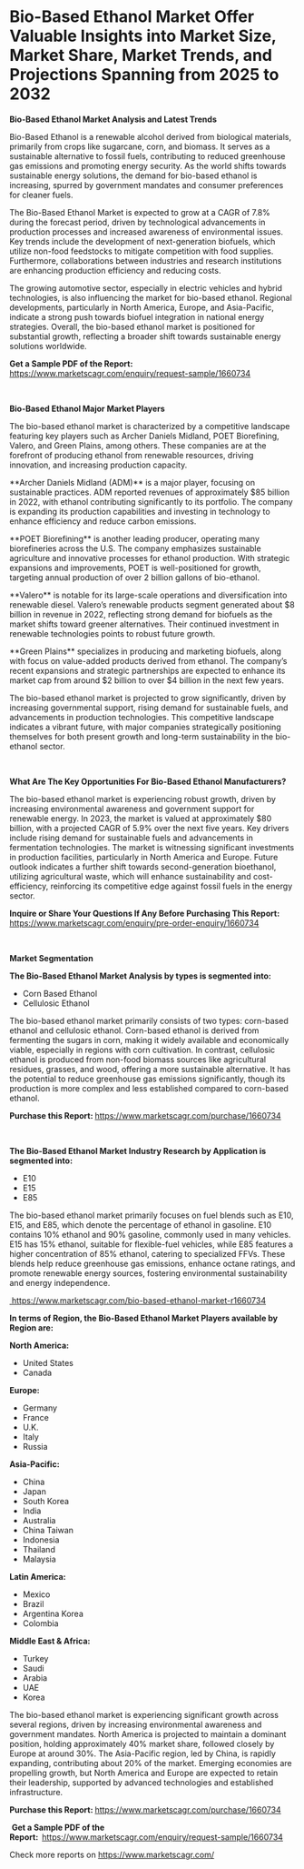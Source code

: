 <p><h1>Bio-Based Ethanol Market Offer Valuable Insights into Market Size, Market Share, Market Trends, and Projections Spanning from 2025 to 2032</h1></p><p><strong>Bio-Based Ethanol Market Analysis and Latest Trends</strong></p>
<p><p>Bio-Based Ethanol is a renewable alcohol derived from biological materials, primarily from crops like sugarcane, corn, and biomass. It serves as a sustainable alternative to fossil fuels, contributing to reduced greenhouse gas emissions and promoting energy security. As the world shifts towards sustainable energy solutions, the demand for bio-based ethanol is increasing, spurred by government mandates and consumer preferences for cleaner fuels. </p><p>The Bio-Based Ethanol Market is expected to grow at a CAGR of 7.8% during the forecast period, driven by technological advancements in production processes and increased awareness of environmental issues. Key trends include the development of next-generation biofuels, which utilize non-food feedstocks to mitigate competition with food supplies. Furthermore, collaborations between industries and research institutions are enhancing production efficiency and reducing costs. </p><p>The growing automotive sector, especially in electric vehicles and hybrid technologies, is also influencing the market for bio-based ethanol. Regional developments, particularly in North America, Europe, and Asia-Pacific, indicate a strong push towards biofuel integration in national energy strategies. Overall, the bio-based ethanol market is positioned for substantial growth, reflecting a broader shift towards sustainable energy solutions worldwide.</p></p>
<p><strong>Get a Sample PDF of the Report:&nbsp;</strong> <a href="https://www.marketscagr.com/enquiry/request-sample/1660734?utm_campaign=1848&utm_medium=2&utm_source=Github&utm_content=ia&utm_term=17012025&utm_id=bio-based-ethanol">https://www.marketscagr.com/enquiry/request-sample/1660734</a></p>
<p>&nbsp;</p>
<p><strong>Bio-Based Ethanol Major Market Players</strong></p>
<p><p>The bio-based ethanol market is characterized by a competitive landscape featuring key players such as Archer Daniels Midland, POET Biorefining, Valero, and Green Plains, among others. These companies are at the forefront of producing ethanol from renewable resources, driving innovation, and increasing production capacity.</p><p>**Archer Daniels Midland (ADM)** is a major player, focusing on sustainable practices. ADM reported revenues of approximately $85 billion in 2022, with ethanol contributing significantly to its portfolio. The company is expanding its production capabilities and investing in technology to enhance efficiency and reduce carbon emissions.</p><p>**POET Biorefining** is another leading producer, operating many biorefineries across the U.S. The company emphasizes sustainable agriculture and innovative processes for ethanol production. With strategic expansions and improvements, POET is well-positioned for growth, targeting annual production of over 2 billion gallons of bio-ethanol.</p><p>**Valero** is notable for its large-scale operations and diversification into renewable diesel. Valero’s renewable products segment generated about $8 billion in revenue in 2022, reflecting strong demand for biofuels as the market shifts toward greener alternatives. Their continued investment in renewable technologies points to robust future growth.</p><p>**Green Plains** specializes in producing and marketing biofuels, along with focus on value-added products derived from ethanol. The company’s recent expansions and strategic partnerships are expected to enhance its market cap from around $2 billion to over $4 billion in the next few years.</p><p>The bio-based ethanol market is projected to grow significantly, driven by increasing governmental support, rising demand for sustainable fuels, and advancements in production technologies. This competitive landscape indicates a vibrant future, with major companies strategically positioning themselves for both present growth and long-term sustainability in the bio-ethanol sector.</p></p>
<p>&nbsp;</p>
<p><strong>What Are The Key Opportunities For Bio-Based Ethanol Manufacturers?</strong></p>
<p><p>The bio-based ethanol market is experiencing robust growth, driven by increasing environmental awareness and government support for renewable energy. In 2023, the market is valued at approximately $80 billion, with a projected CAGR of 5.9% over the next five years. Key drivers include rising demand for sustainable fuels and advancements in fermentation technologies. The market is witnessing significant investments in production facilities, particularly in North America and Europe. Future outlook indicates a further shift towards second-generation bioethanol, utilizing agricultural waste, which will enhance sustainability and cost-efficiency, reinforcing its competitive edge against fossil fuels in the energy sector.</p></p>
<p><strong>Inquire or Share Your Questions If Any Before Purchasing This Report:</strong> <a href="https://www.marketscagr.com/enquiry/pre-order-enquiry/1660734?utm_campaign=1848&utm_medium=2&utm_source=Github&utm_content=ia&utm_term=17012025&utm_id=bio-based-ethanol">https://www.marketscagr.com/enquiry/pre-order-enquiry/1660734</a></p>
<p>&nbsp;</p>
<p><strong>Market Segmentation</strong></p>
<p><strong>The Bio-Based Ethanol Market Analysis by types is segmented into:</strong></p>
<p><ul><li>Corn Based Ethanol</li><li>Cellulosic Ethanol</li></ul></p>
<p><p>The bio-based ethanol market primarily consists of two types: corn-based ethanol and cellulosic ethanol. Corn-based ethanol is derived from fermenting the sugars in corn, making it widely available and economically viable, especially in regions with corn cultivation. In contrast, cellulosic ethanol is produced from non-food biomass sources like agricultural residues, grasses, and wood, offering a more sustainable alternative. It has the potential to reduce greenhouse gas emissions significantly, though its production is more complex and less established compared to corn-based ethanol.</p></p>
<p><strong>Purchase this Report:&nbsp;</strong><a href="https://www.marketscagr.com/purchase/1660734?utm_campaign=1848&utm_medium=2&utm_source=Github&utm_content=ia&utm_term=17012025&utm_id=bio-based-ethanol">https://www.marketscagr.com/purchase/1660734</a></p>
<p>&nbsp;</p>
<p><strong>The Bio-Based Ethanol Market Industry Research by Application is segmented into:</strong></p>
<p><ul><li>E10</li><li>E15</li><li>E85</li></ul></p>
<p><p>The bio-based ethanol market primarily focuses on fuel blends such as E10, E15, and E85, which denote the percentage of ethanol in gasoline. E10 contains 10% ethanol and 90% gasoline, commonly used in many vehicles. E15 has 15% ethanol, suitable for flexible-fuel vehicles, while E85 features a higher concentration of 85% ethanol, catering to specialized FFVs. These blends help reduce greenhouse gas emissions, enhance octane ratings, and promote renewable energy sources, fostering environmental sustainability and energy independence.</p></p>
<p><a href="https://www.marketscagr.com/bio-based-ethanol-market-r1660734?utm_campaign=1848&utm_medium=2&utm_source=Github&utm_content=ia&utm_term=17012025&utm_id=bio-based-ethanol">&nbsp;https://www.marketscagr.com/bio-based-ethanol-market-r1660734</a></p>
<p><strong>In terms of Region, the Bio-Based Ethanol Market Players available by Region are:</strong></p>
<p>
    <p> <strong> North America: </strong>
        <ul>
            <li>United States</li>
            <li>Canada</li>
        </ul>
        </p> 
    <p> <strong> Europe: </strong>
        <ul>
            <li>Germany</li>
            <li>France</li>
            <li>U.K.</li>
            <li>Italy</li>
            <li>Russia</li>
        </ul>
        </p> 
    <p> <strong> Asia-Pacific: </strong>
        <ul>
            <li>China</li>
            <li>Japan</li>
            <li>South Korea</li>
            <li>India</li>
            <li>Australia</li>
            <li>China Taiwan</li>
            <li>Indonesia</li>
            <li>Thailand</li>
            <li>Malaysia</li>
        </ul>
        </p> 
    <p> <strong> Latin America: </strong>
        <ul>
            <li>Mexico</li>
            <li>Brazil</li>
            <li>Argentina Korea</li>
            <li>Colombia</li>
        </ul>
        </p> 
    <p> <strong> Middle East & Africa: </strong>
        <ul>
            <li>Turkey</li>
            <li>Saudi</li>
            <li>Arabia</li>
            <li>UAE</li>
            <li>Korea</li>
        </ul>
    </p>
    </p>
<p><p>The bio-based ethanol market is experiencing significant growth across several regions, driven by increasing environmental awareness and government mandates. North America is projected to maintain a dominant position, holding approximately 40% market share, followed closely by Europe at around 30%. The Asia-Pacific region, led by China, is rapidly expanding, contributing about 20% of the market. Emerging economies are propelling growth, but North America and Europe are expected to retain their leadership, supported by advanced technologies and established infrastructure.</p></p>
<p><strong>Purchase this Report: </strong><a href="https://www.marketscagr.com/purchase/1660734?utm_campaign=1848&utm_medium=2&utm_source=Github&utm_content=ia&utm_term=17012025&utm_id=bio-based-ethanol">https://www.marketscagr.com/purchase/1660734</a></p>
<p>&nbsp;<strong>Get a Sample PDF of the Report:&nbsp;&nbsp;</strong><a href="https://www.marketscagr.com/enquiry/request-sample/1660734?utm_campaign=1848&utm_medium=2&utm_source=Github&utm_content=ia&utm_term=17012025&utm_id=bio-based-ethanol">https://www.marketscagr.com/enquiry/request-sample/1660734</a></p>
<p><strong></strong></p>
<p>Check more reports on <a href="https://www.marketscagr.com/?utm_campaign=1848&utm_medium=2&utm_source=Github&utm_content=ia&utm_term=17012025&utm_id=bio-based-ethanol">https://www.marketscagr.com/</a></p>